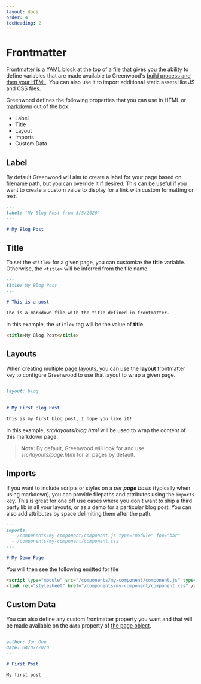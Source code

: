 ```yaml
---
layout: docs
order: 4
tocHeading: 2
---
```


# Frontmatter

[Frontmatter](https://www.npmjs.com/package/front-matter) is a [YAML](https://yaml.org/) block at the top of a file that gives you the ability to define variables that are made available to Greenwood's [build process and then your HTML](/docs/content-as-data/). You can also use it to import additional static assets like JS and CSS files.

Greenwood defines the following properties that you can use in HTML or [markdown](/docs/plugins/markdown) out of the box:

- Label
- Title
- Layout
- Imports
- Custom Data

## Label

By default Greenwood will aim to create a label for your page based on filename path, but you can override it if desired. This can be useful if you want to create a custom value to display for a link with custom formatting or text.

<!-- prettier-ignore-start -->

<app-ctc-block variant="snippet">

  ```md
  ---
  label: "My Blog Post from 3/5/2020"
  ---

  # My Blog Post
  ```

</app-ctc-block>

<!-- prettier-ignore-end -->

## Title

To set the `<title>` for a given page, you can customize the **title** variable. Otherwise, the `<title>` will be inferred from the file name.

<!-- prettier-ignore-start -->

<app-ctc-block variant="snippet">

  ```md
  ---
  title: My Blog Post
  ---

  # This is a post

  The is a markdown file with the title defined in frontmatter.
  ```

</app-ctc-block>

<!-- prettier-ignore-end -->

In this example, the `<title>` tag will be the value of **title**.

```html
<title>My Blog Post</title>
```

## Layouts

When creating multiple [page layouts](/docs/pages/layouts/), you can use the **layout** frontmatter key to configure Greenwood to use that layout to wrap a given page.

<!-- prettier-ignore-start -->

<app-ctc-block variant="snippet">

  ```md
  ---
  layout: blog
  ---

  # My First Blog Post

  This is my first blog post, I hope you like it!
  ```

</app-ctc-block>

<!-- prettier-ignore-end -->

In this example, _src/layouts/blog.html_ will be used to wrap the content of this markdown page.

> **Note:** By default, Greenwood will look for and use _src/layouts/page.html_ for all pages by default.

## Imports

If you want to include scripts or styles on a _per **page** basis_ (typically when using markdown), you can provide filepaths and attributes using the `imports` key. This is great for one off use cases where you don't want to ship a third party lib in all your layouts, or as a demo for a particular blog post. You can also add attributes by space delimiting them after the path.

<!-- prettier-ignore-start -->

<app-ctc-block variant="snippet">

  ```md
  ---
  imports:
    - /components/my-component/component.js type="module" foo="bar"
    - /components/my-component/component.css
  ---

  # My Demo Page
  ```

</app-ctc-block>

<!-- prettier-ignore-end -->

You will then see the following emitted for file

```html
<script type="module" src="/components/my-component/component.js" type="module" foo="bar"></script>
<link rel="stylesheet" href="/components/my-component/component.css" />
```

## Custom Data

You can also define any custom frontmatter property you want and that will be made available on the `data` property of [the page object](/docs/content-as-data/pages-data/).

<!-- prettier-ignore-start -->

<app-ctc-block variant="snippet">

  ```md
  ---
  author: Jon Doe
  date: 04/07/2020
  ---

  # First Post

  My first post
  ```

</app-ctc-block>

<!-- prettier-ignore-end -->
